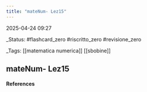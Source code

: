 ```yaml
---
title: "mateNum- Lez15"
---
```


2025-04-24 09:27

_Status: #flashcard_zero  #riscritto_zero  #revisione_zero 

_Tags: [[matematica numerica]]  [[sbobine]]

## mateNum- Lez15

#### References



